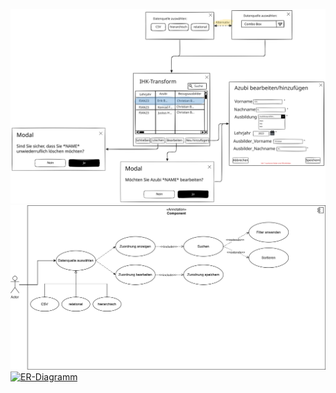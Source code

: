 ![Mockup](https://github.com/erik-io/IHK-Transformer/blob/main/resources/Mockup.svg?raw=true)
![Use-Case-Diagramm](https://github.com/erik-io/IHK-Transformer/blob/main/resources/Use-Case-Diagramm.svg?raw=true)
[![ER-Diagramm](https://mermaid.ink/img/pako:eNq9Uk1PwzAM_SuRT0zaJA5w6Q0JcWEaSMAFRUJuY9qI1pncpIht_e8k-0ZQ2AnfbL1nPz97CYUzBBmQXFssBRvNKsbVIuS2VctNlsKyV5iqL9ao-1ulYXb3qGZP06mGA6pDKSqUs8vzkeqcMDZ0ApKxqH6BGvSkMLS5rU3gss2ptMx_9L0YHVGS5pshzevNNlCSQWSveWvNvivxsUGDg08yK6cF2ehC5JwwnOTbaY4X-L_zHIRtHqZ3k8lq9dWjLPIwb13dWRK_Y_5IiHsl9LsVEx3xQsFHnZw4mmEMDUmD1sR_Xa-vwVfUkIZEMihvCdhHHAbvHj64gMxLoDGIC2UF2SvWbczCPH3U9t_31Tnys3O7vP8EaNz0Kw?type=png)](https://mermaid.live/edit#pako:eNq9Uk1PwzAM_SuRT0zaJA5w6Q0JcWEaSMAFRUJuY9qI1pncpIht_e8k-0ZQ2AnfbL1nPz97CYUzBBmQXFssBRvNKsbVIuS2VctNlsKyV5iqL9ao-1ulYXb3qGZP06mGA6pDKSqUs8vzkeqcMDZ0ApKxqH6BGvSkMLS5rU3gss2ptMx_9L0YHVGS5pshzevNNlCSQWSveWvNvivxsUGDg08yK6cF2ehC5JwwnOTbaY4X-L_zHIRtHqZ3k8lq9dWjLPIwb13dWRK_Y_5IiHsl9LsVEx3xQsFHnZw4mmEMDUmD1sR_Xa-vwVfUkIZEMihvCdhHHAbvHj64gMxLoDGIC2UF2SvWbczCPH3U9t_31Tnys3O7vP8EaNz0Kw)
